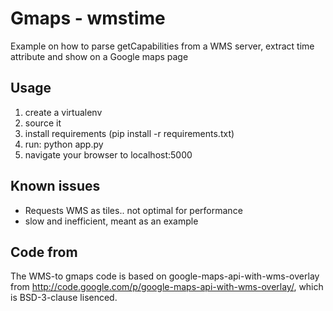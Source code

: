 Gmaps - wmstime
===============

Example on how to parse getCapabilities from a WMS server, extract time attribute and show on a Google maps page


Usage
-----

1. create a virtualenv
2. source it
3. install requirements (pip install -r requirements.txt)
4. run: python app.py
5. navigate your browser to localhost:5000

Known issues
------------
- Requests WMS as tiles.. not optimal for performance
- slow and inefficient, meant as an example

Code from
---------
The WMS-to gmaps code is based on google-maps-api-with-wms-overlay from http://code.google.com/p/google-maps-api-with-wms-overlay/, which is BSD-3-clause lisenced.